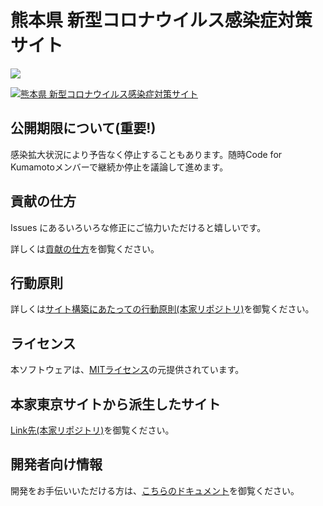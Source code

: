 # 熊本県 新型コロナウイルス感染症対策サイト

![](https://github.com/codeforkumamoto/covid19/workflows/production%20deploy/badge.svg)

[![熊本県 新型コロナウイルス感染症対策サイト](https://user-images.githubusercontent.com/5866690/79036251-66d0e880-7c01-11ea-87bc-d4d0ecd750f3.png)](https://dev-covid19-kumamoto.netlify.com/)
<!--
### 日本語 | [English](./docs/en/README.md) | [Español](./docs/es/README.md) | [한국어](./docs/ko/README.md) | [繁體中文](./docs/zh_TW/README.md) | [简体中文](./docs/zh_CN/README.md) | [Tiếng Việt](./docs/vi/README.md) | [ภาษาไทย](./docs/th/README.md) | [Français](./docs/fr/README.md)
-->

## 公開期限について(重要!)
感染拡大状況により予告なく停止することもあります。随時Code for Kumamotoメンバーで継続か停止を議論して進めます。

## 貢献の仕方
Issues にあるいろいろな修正にご協力いただけると嬉しいです。

詳しくは[貢献の仕方](./CONTRIBUTING.md)を御覧ください。

## 行動原則

詳しくは[サイト構築にあたっての行動原則(本家リポジトリ)](https://github.com/tokyo-metropolitan-gov/covid19/blob/development/CODE_OF_CONDUCT.md)を御覧ください。

## ライセンス

本ソフトウェアは、[MITライセンス](./LICENSE.txt)の元提供されています。

## 本家東京サイトから派生したサイト

[Link先(本家リポジトリ)](https://github.com/tokyo-metropolitan-gov/covid19/blob/development/FORKED_SITES.md)を御覧ください。
<!--
## 翻訳者向け情報

翻訳をお手伝いいただける方は、[こちらのドキュメント](./TRANSLATION.md)を御覧ください。
-->
## 開発者向け情報

開発をお手伝いいただける方は、[こちらのドキュメント](./FOR_DEVELOPERS.md)を御覧ください。

